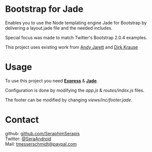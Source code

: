 Bootstrap for Jade
==================

Enables you to use the Node templating engine Jade for Bootstrap by delivering a layout.jade file and the needed includes.

Special focus was made to match Twitter's Bootstrap 2.0.4 examples.

This project uses existing work from [Andy Jarett][l1] and [Dirk Krause][l2]

Usage
==================
To use this project you need [**Express**][exp] & [**Jade**][jade].

Configuration is done by modifying the *app.js* & *routes/index.js* files.

The footer can be modified by changing *views/inc/footer.jade*.



Contact
==================
github: [github.com/SeraphimSerapis][github]<br/>
Twitter: [@SeraAndroid][twitter]<br/>
Mail: <tmesserschmidt@paypal.com>

[github]: https://github.com/SeraphimSerapis
[twitter]: https://twitter.com/seraandroid
[l1]: http://www.andyjarrett.co.uk/blog/index.cfm/2011/12/21/layoutjade-for-Twitters-Bootstrap
[l2]: https://gist.github.com/1771035
[exp]: http://expressjs.com/guide.html
[jade]: http://jade-lang.com/
